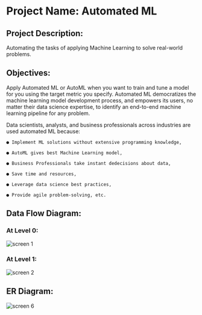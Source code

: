 # Project Name: Automated ML


## Project Description:
Automating the tasks of applying Machine Learning to solve real-world problems.

## Objectives:
Apply Automated ML or AutoML when you want to train and tune a model 
for you using the target metric you specify. Automated ML democratizes 
the machine learning model development process, and empowers its users,
no matter their data science expertise, to identify an end-to-end machine 
learning pipeline for any problem.

Data scientists, analysts, and business professionals across industries are 
used automated ML because:

    ● Implement ML solutions without extensive programming knowledge,

    ● AutoML gives best Machine Learning model,

    ● Business Professionals take instant dedecisions about data,

    ● Save time and resources,

    ● Leverage data science best practices,

    ● Provide agile problem-solving, etc.


## Data Flow Diagram:
### At Level 0:
![screen 1](https://user-images.githubusercontent.com/67157274/168523151-a3ae2823-36c8-466e-8932-292505092a04.PNG)


### At Level 1:
![screen 2](https://user-images.githubusercontent.com/67157274/168525729-9556b249-a15f-4fe7-98f7-6aeaa88f92db.PNG)


## ER Diagram:
![screen 6](https://user-images.githubusercontent.com/67157274/168527055-f0c75364-f12f-4cab-ac4c-0b4b1329868c.PNG)
